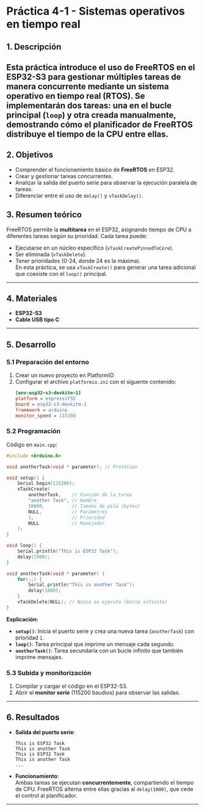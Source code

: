 # **Práctica 4-1 - Sistemas operativos en tiempo real**  

## **1. Descripción**  
Esta práctica introduce el uso de **FreeRTOS** en el **ESP32-S3** para gestionar múltiples tareas de manera concurrente mediante un sistema operativo en tiempo real (RTOS). Se implementarán dos tareas: una en el bucle principal (`loop`) y otra creada manualmente, demostrando cómo el planificador de FreeRTOS distribuye el tiempo de la CPU entre ellas.  
---

## **2. Objetivos**  
- Comprender el funcionamiento básico de **FreeRTOS** en ESP32.  
- Crear y gestionar tareas concurrentes.  
- Analizar la salida del puerto serie para observar la ejecución paralela de tareas.  
- Diferenciar entre el uso de `delay()` y `vTaskDelay()`.  

## **3. Resumen teórico**  
FreeRTOS permite la **multitarea** en el ESP32, asignando tiempo de CPU a diferentes tareas según su prioridad. Cada tarea puede:  
- Ejecutarse en un núcleo específico (`xTaskCreatePinnedToCore`).  
- Ser eliminada (`vTaskDelete`).  
- Tener prioridades (0-24, donde 24 es la máxima).  
En esta práctica, se usa `xTaskCreate()` para generar una tarea adicional que coexiste con el `loop()` principal.  

---

## **4. Materiales**  
- **ESP32-S3**  
- **Cable USB tipo C**  

---

## **5. Desarrollo**  

### **5.1 Preparación del entorno**  
1. Crear un nuevo proyecto en PlatformIO
2. Configurar el archivo `platformio.ini` con el siguente contenido:  
   ```ini
   [env:esp32-s3-devkitm-1]
   platform = espressif32
   board = esp32-s3-devkitm-1
   framework = arduino
   monitor_speed = 115200
   ```  

### **5.2 Programación**  
Código en `main.cpp`:  
```cpp
#include <Arduino.h>

void anotherTask(void * parameter); // Prototipo

void setup() {
    Serial.begin(115200);
    xTaskCreate(
        anotherTask,    // Función de la tarea
        "another Task", // Nombre
        10000,          // Tamaño de pila (bytes)
        NULL,           // Parámetros
        1,              // Prioridad
        NULL            // Manejador
    );
}

void loop() {
    Serial.println("This is ESP32 Task");
    delay(1000);
}

void anotherTask(void * parameter) {
    for(;;) {
        Serial.println("This is another Task");
        delay(1000);
    }
    vTaskDelete(NULL); // Nunca se ejecuta (bucle infinito)
}
```  

**Explicación:**  
- **`setup()`**: Inicia el puerto serie y crea una nueva tarea (`anotherTask`) con prioridad `1`.  
- **`loop()`**: Tarea principal que imprime un mensaje cada segundo.  
- **`anotherTask()`**: Tarea secundaria con un bucle infinito que también imprime mensajes.  

### **5.3 Subida y monitorización**  
1. Compilar y cargar el código en el ESP32-S3.  
2. Abrir el **monitor serie** (115200 baudios) para observar las salidas.  

---

## **6. Resultados**  
- **Salida del puerto serie**:  
  ```plaintext
  This is ESP32 Task
  This is another Task
  This is ESP32 Task
  This is another Task
  ...  
  ```  
- **Funcionamiento**:  
  Ambas tareas se ejecutan **concurrentemente**, compartiendo el tiempo de CPU. FreeRTOS alterna entre ellas gracias al `delay(1000)`, que cede el control al planificador.  

---

